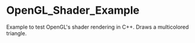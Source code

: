 # OpenGL_Shader_Example
Example to test OpenGL's shader rendering in C++. Draws a multicolored triangle.
